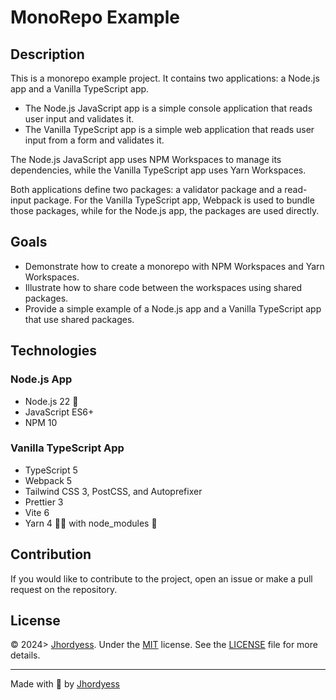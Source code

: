 # MonoRepo Example

## Description

This is a monorepo example project. It contains two applications: a Node.js app and a Vanilla TypeScript app.

- The Node.js JavaScript app is a simple console application that reads user input and validates it.
- The Vanilla TypeScript app is a simple web application that reads user input from a form and validates it.

The Node.js JavaScript app uses NPM Workspaces to manage its dependencies, while the Vanilla TypeScript app uses Yarn Workspaces.

Both applications define two packages: a validator package and a read-input package. For the Vanilla TypeScript app, Webpack is used to bundle those packages, while for the Node.js app, the packages are used directly.

## Goals

- Demonstrate how to create a monorepo with NPM Workspaces and Yarn Workspaces.
- Illustrate how to share code between the workspaces using shared packages.
- Provide a simple example of a Node.js app and a Vanilla TypeScript app that use shared packages.

## Technologies

### Node.js App

- Node.js 22 🚀
- JavaScript ES6+
- NPM 10

### Vanilla TypeScript App

- TypeScript 5
- Webpack 5
- Tailwind CSS 3, PostCSS, and Autoprefixer
- Prettier 3
- Vite 6
- Yarn 4 😶‍🌫️ with node_modules 👀

## Contribution

If you would like to contribute to the project, open an issue or make a pull request on the repository.

## License

© 2024> [Jhordyess](https://github.com/jhordyess). Under the [MIT](https://choosealicense.com/licenses/mit/) license. See the [LICENSE](./LICENSE) file for more details.

---

Made with 💪 by [Jhordyess](https://www.jhordyess.com/)